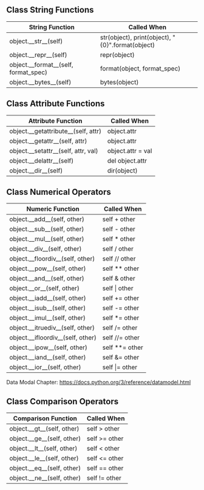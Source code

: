 ## Class String Functions

| String Function                          | Called When                                      |
| ---------------------------------------- | ------------------------------------------------ |
| object.\_\_str\_\_(self)                 | str(object), print(object), "{0}".format(object) |
| object.\_\_repr\_\_(self)                | repr(object)                                     |
| object.\_\_format\_\_(self, format_spec) | format(object, format_spec)                      |
| object.\_\_bytes\_\_(self)               | bytes(object)                                    |



## Class Attribute Functions

| Attribute Function                      | Called When       |
| --------------------------------------- | ----------------- |
| object.\_\_getattribute\_\_(self, attr) | object.attr       |
| object.\_\_getattr\_\_(self, attr)      | object.attr       |
| object.\_\_setattr\_\_(self, attr, val) | object.attr = val |
| object.\_\_delattr\_\_(self)            | del object.attr   |
| object.\_\_dir\_\_(self)                | dir(object)       |



## Class Numerical Operators

| Numeric Function                     | Called When    |
| ------------------------------------ | -------------- |
| object.\_\_add\_\_(self, other)      | self + other   |
| object.\_\_sub_\_(self, other)       | self - other   |
| object.\_\_mul_\_(self, other)       | self * other   |
| object.\_\_div_\_(self, other)       | self / other   |
| object.\_\_floordiv_\_(self, other)  | self // other  |
| object.\_\_pow_\_(self, other)       | self ** other  |
| object.\_\_and_\_(self, other)       | self & other   |
| object.\_\_or_\_(self, other)        | self \| other  |
| object.\_\_iadd\_\_(self, other)     | self += other  |
| object.\_\_isub_\_(self, other)      | self -= other  |
| object.\_\_imul_\_(self, other)      | self *= other  |
| object.\_\_itruediv_\_(self, other)  | self /= other  |
| object.\_\_ifloordiv_\_(self, other) | self //= other |
| object.\_\_ipow_\_(self, other)      | self **= other |
| object.\_\_iand_\_(self, other)      | self &= other  |
| object.\_\_ior_\_(self, other)       | self \|= other |



Data Modal Chapter: https://docs.python.org/3/reference/datamodel.html



## Class Comparison Operators

| Comparison Function           | Called When   |
| ----------------------------- | ------------- |
| object.\_\_gt_\_(self, other) | self > other  |
| object.\_\_ge_\_(self, other) | self >= other |
| object.\_\_lt_\_(self, other) | self < other  |
| object.\_\_le_\_(self, other) | self <= other |
| object.\_\_eq_\_(self, other) | self == other |
| object.\_\_ne_\_(self, other) | self != other |

